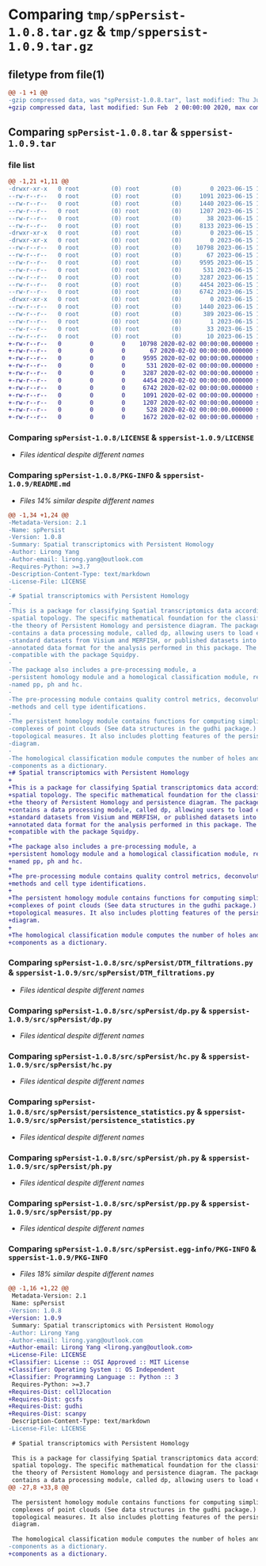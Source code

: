 # Comparing `tmp/spPersist-1.0.8.tar.gz` & `tmp/sppersist-1.0.9.tar.gz`

## filetype from file(1)

```diff
@@ -1 +1 @@
-gzip compressed data, was "spPersist-1.0.8.tar", last modified: Thu Jun 15 13:35:37 2023, max compression
+gzip compressed data, last modified: Sun Feb  2 00:00:00 2020, max compression
```

## Comparing `spPersist-1.0.8.tar` & `sppersist-1.0.9.tar`

### file list

```diff
@@ -1,21 +1,11 @@
-drwxr-xr-x   0 root         (0) root         (0)        0 2023-06-15 13:35:37.654169 spPersist-1.0.8/
--rw-r--r--   0 root         (0) root         (0)     1091 2023-06-15 13:35:17.000000 spPersist-1.0.8/LICENSE
--rw-r--r--   0 root         (0) root         (0)     1440 2023-06-15 13:35:37.654169 spPersist-1.0.8/PKG-INFO
--rw-r--r--   0 root         (0) root         (0)     1207 2023-06-15 13:35:17.000000 spPersist-1.0.8/README.md
--rw-r--r--   0 root         (0) root         (0)       38 2023-06-15 13:35:37.654169 spPersist-1.0.8/setup.cfg
--rw-r--r--   0 root         (0) root         (0)     8133 2023-06-15 13:35:17.000000 spPersist-1.0.8/setup.py
-drwxr-xr-x   0 root         (0) root         (0)        0 2023-06-15 13:35:37.650169 spPersist-1.0.8/src/
-drwxr-xr-x   0 root         (0) root         (0)        0 2023-06-15 13:35:37.652169 spPersist-1.0.8/src/spPersist/
--rw-r--r--   0 root         (0) root         (0)    10798 2023-06-15 13:32:56.000000 spPersist-1.0.8/src/spPersist/DTM_filtrations.py
--rw-r--r--   0 root         (0) root         (0)       67 2023-06-15 13:32:56.000000 spPersist-1.0.8/src/spPersist/__init__.py
--rw-r--r--   0 root         (0) root         (0)     9595 2023-06-15 13:32:56.000000 spPersist-1.0.8/src/spPersist/dp.py
--rw-r--r--   0 root         (0) root         (0)      531 2023-06-15 13:32:56.000000 spPersist-1.0.8/src/spPersist/hc.py
--rw-r--r--   0 root         (0) root         (0)     3287 2023-06-15 13:32:56.000000 spPersist-1.0.8/src/spPersist/persistence_statistics.py
--rw-r--r--   0 root         (0) root         (0)     4454 2023-06-15 13:32:56.000000 spPersist-1.0.8/src/spPersist/ph.py
--rw-r--r--   0 root         (0) root         (0)     6742 2023-06-15 13:32:56.000000 spPersist-1.0.8/src/spPersist/pp.py
-drwxr-xr-x   0 root         (0) root         (0)        0 2023-06-15 13:35:37.654169 spPersist-1.0.8/src/spPersist.egg-info/
--rw-r--r--   0 root         (0) root         (0)     1440 2023-06-15 13:35:37.000000 spPersist-1.0.8/src/spPersist.egg-info/PKG-INFO
--rw-r--r--   0 root         (0) root         (0)      389 2023-06-15 13:35:37.000000 spPersist-1.0.8/src/spPersist.egg-info/SOURCES.txt
--rw-r--r--   0 root         (0) root         (0)        1 2023-06-15 13:35:37.000000 spPersist-1.0.8/src/spPersist.egg-info/dependency_links.txt
--rw-r--r--   0 root         (0) root         (0)       33 2023-06-15 13:35:37.000000 spPersist-1.0.8/src/spPersist.egg-info/requires.txt
--rw-r--r--   0 root         (0) root         (0)       10 2023-06-15 13:35:37.000000 spPersist-1.0.8/src/spPersist.egg-info/top_level.txt
+-rw-r--r--   0        0        0    10798 2020-02-02 00:00:00.000000 sppersist-1.0.9/src/spPersist/DTM_filtrations.py
+-rw-r--r--   0        0        0       67 2020-02-02 00:00:00.000000 sppersist-1.0.9/src/spPersist/__init__.py
+-rw-r--r--   0        0        0     9595 2020-02-02 00:00:00.000000 sppersist-1.0.9/src/spPersist/dp.py
+-rw-r--r--   0        0        0      531 2020-02-02 00:00:00.000000 sppersist-1.0.9/src/spPersist/hc.py
+-rw-r--r--   0        0        0     3287 2020-02-02 00:00:00.000000 sppersist-1.0.9/src/spPersist/persistence_statistics.py
+-rw-r--r--   0        0        0     4454 2020-02-02 00:00:00.000000 sppersist-1.0.9/src/spPersist/ph.py
+-rw-r--r--   0        0        0     6742 2020-02-02 00:00:00.000000 sppersist-1.0.9/src/spPersist/pp.py
+-rw-r--r--   0        0        0     1091 2020-02-02 00:00:00.000000 sppersist-1.0.9/LICENSE
+-rw-r--r--   0        0        0     1207 2020-02-02 00:00:00.000000 sppersist-1.0.9/README.md
+-rw-r--r--   0        0        0      528 2020-02-02 00:00:00.000000 sppersist-1.0.9/pyproject.toml
+-rw-r--r--   0        0        0     1672 2020-02-02 00:00:00.000000 sppersist-1.0.9/PKG-INFO
```

### Comparing `spPersist-1.0.8/LICENSE` & `sppersist-1.0.9/LICENSE`

 * *Files identical despite different names*

### Comparing `spPersist-1.0.8/PKG-INFO` & `sppersist-1.0.9/README.md`

 * *Files 14% similar despite different names*

```diff
@@ -1,34 +1,24 @@
-Metadata-Version: 2.1
-Name: spPersist
-Version: 1.0.8
-Summary: Spatial transcriptomics with Persistent Homology
-Author: Lirong Yang
-Author-email: lirong.yang@outlook.com
-Requires-Python: >=3.7
-Description-Content-Type: text/markdown
-License-File: LICENSE
-
-# Spatial transcriptomics with Persistent Homology
-
-This is a package for classifying Spatial transcriptomics data according to its 
-spatial topology. The specific mathematical foundation for the classification is
-the theory of Persistent Homology and persistence diagram. The package 
-contains a data processing module, called dp, allowing users to load either the
-standard datasets from Visium and MERFISH, or published datasets into desired
-annotated data format for the analysis performed in this package. The format is
-compatible with the package Squidpy.
-
-The package also includes a pre-processing module, a 
-persistent homology module and a homological classification module, respectively
-named pp, ph and hc.
-
-The pre-processing module contains quality control metrics, deconvolution
-methods and cell type identifications.
-
-The persistent homology module contains functions for computing simplicial 
-complexes of point clouds (See data structures in the gudhi package.) and their
-topological measures. It also includes plotting features of the persistence 
-diagram.
-
-The homological classification module computes the number of holes and connected
-components as a dictionary.
+# Spatial transcriptomics with Persistent Homology
+
+This is a package for classifying Spatial transcriptomics data according to its 
+spatial topology. The specific mathematical foundation for the classification is
+the theory of Persistent Homology and persistence diagram. The package 
+contains a data processing module, called dp, allowing users to load either the
+standard datasets from Visium and MERFISH, or published datasets into desired
+annotated data format for the analysis performed in this package. The format is
+compatible with the package Squidpy.
+
+The package also includes a pre-processing module, a 
+persistent homology module and a homological classification module, respectively
+named pp, ph and hc.
+
+The pre-processing module contains quality control metrics, deconvolution
+methods and cell type identifications.
+
+The persistent homology module contains functions for computing simplicial 
+complexes of point clouds (See data structures in the gudhi package.) and their
+topological measures. It also includes plotting features of the persistence 
+diagram.
+
+The homological classification module computes the number of holes and connected
+components as a dictionary.
```

### Comparing `spPersist-1.0.8/src/spPersist/DTM_filtrations.py` & `sppersist-1.0.9/src/spPersist/DTM_filtrations.py`

 * *Files identical despite different names*

### Comparing `spPersist-1.0.8/src/spPersist/dp.py` & `sppersist-1.0.9/src/spPersist/dp.py`

 * *Files identical despite different names*

### Comparing `spPersist-1.0.8/src/spPersist/hc.py` & `sppersist-1.0.9/src/spPersist/hc.py`

 * *Files identical despite different names*

### Comparing `spPersist-1.0.8/src/spPersist/persistence_statistics.py` & `sppersist-1.0.9/src/spPersist/persistence_statistics.py`

 * *Files identical despite different names*

### Comparing `spPersist-1.0.8/src/spPersist/ph.py` & `sppersist-1.0.9/src/spPersist/ph.py`

 * *Files identical despite different names*

### Comparing `spPersist-1.0.8/src/spPersist/pp.py` & `sppersist-1.0.9/src/spPersist/pp.py`

 * *Files identical despite different names*

### Comparing `spPersist-1.0.8/src/spPersist.egg-info/PKG-INFO` & `sppersist-1.0.9/PKG-INFO`

 * *Files 18% similar despite different names*

```diff
@@ -1,16 +1,22 @@
 Metadata-Version: 2.1
 Name: spPersist
-Version: 1.0.8
+Version: 1.0.9
 Summary: Spatial transcriptomics with Persistent Homology
-Author: Lirong Yang
-Author-email: lirong.yang@outlook.com
+Author-email: Lirong Yang <lirong.yang@outlook.com>
+License-File: LICENSE
+Classifier: License :: OSI Approved :: MIT License
+Classifier: Operating System :: OS Independent
+Classifier: Programming Language :: Python :: 3
 Requires-Python: >=3.7
+Requires-Dist: cell2location
+Requires-Dist: gcsfs
+Requires-Dist: gudhi
+Requires-Dist: scanpy
 Description-Content-Type: text/markdown
-License-File: LICENSE
 
 # Spatial transcriptomics with Persistent Homology
 
 This is a package for classifying Spatial transcriptomics data according to its 
 spatial topology. The specific mathematical foundation for the classification is
 the theory of Persistent Homology and persistence diagram. The package 
 contains a data processing module, called dp, allowing users to load either the
@@ -27,8 +33,8 @@
 
 The persistent homology module contains functions for computing simplicial 
 complexes of point clouds (See data structures in the gudhi package.) and their
 topological measures. It also includes plotting features of the persistence 
 diagram.
 
 The homological classification module computes the number of holes and connected
-components as a dictionary.
+components as a dictionary.
```


